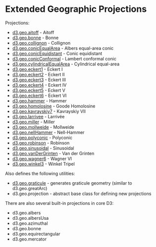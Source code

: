 # Extended Geographic Projections

Projections:

* [d3.geo.aitoff](http://bl.ocks.org/3682698) - Aitoff
* [d3.geo.bonne](http://bl.ocks.org/3717006) - Bonne
* [d3.geo.collignon](http://bl.ocks.org/3716915) - Collignon
* [d3.geo.conicEqualArea](http://bl.ocks.org/3721525) - Albers equal-area conic
* [d3.geo.conicEquidistant](http://bl.ocks.org/3721557) - Conic equidistant
* [d3.geo.conicConformal](http://bl.ocks.org/3721462) - Lambert conformal conic
* [d3.geo.cylindricalEqualArea](http://bl.ocks.org/3712408) - Cylindrical equal-area
* [d3.geo.eckert1](http://bl.ocks.org/3717369) - Eckert I
* [d3.geo.eckert2](http://bl.ocks.org/3717378) - Eckert II
* [d3.geo.eckert3](http://bl.ocks.org/3717379) - Eckert III
* [d3.geo.eckert4](http://bl.ocks.org/3718612) - Eckert IV
* [d3.geo.eckert5](http://bl.ocks.org/3717382) - Eckert V
* [d3.geo.eckert6](http://bl.ocks.org/3718617) - Eckert VI
* [d3.geo.hammer](http://bl.ocks.org/3712397) - Hammer
* [d3.geo.homolosine](http://bl.ocks.org/3718260) - Goode Homolosine
* [d3.geo.kavrayskiy7](http://bl.ocks.org/3710082) - Kavrayskiy VII
* [d3.geo.larrivee](http://bl.ocks.org/3717209) - Larrivée
* [d3.geo.miller](http://bl.ocks.org/3721424) - Miller
* [d3.geo.mollweide](http://bl.ocks.org/3717899) - Mollweide
* [d3.geo.nellHammer](http://bl.ocks.org/3717797) - Nell-Hammer
* [d3.geo.polyconic](http://bl.ocks.org/3720962) - Polyconic
* [d3.geo.robinson](http://bl.ocks.org/3710566) - Robinson
* [d3.geo.sinusoidal](http://bl.ocks.org/3712399) - Sinusoidal
* [d3.geo.vanDerGrinten](http://bl.ocks.org/3718043) - Van der Grinten
* [d3.geo.wagner6](http://bl.ocks.org/3710148) - Wagner VI
* [d3.geo.winkel3](http://bl.ocks.org/3682676) - Winkel Tripel

Also defines the following utilities:

* [d3.geo.graticule](http://bl.ocks.org/3664049) - generates graticule geometry (similar to d3.geo.greatArc)
* d3.geo.projection - abstract base class for defining new projections

There are also several built-in projections in core D3:

* d3.geo.albers
* d3.geo.albersUsa
* d3.geo.azimuthal
* d3.geo.bonne
* d3.geo.equirectangular
* d3.geo.mercator
